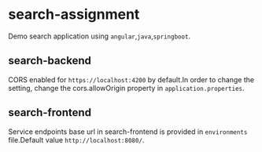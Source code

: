 # search-assignment
Demo search application using `angular`,`java`,`springboot`.

## search-backend
  CORS enabled for `https://localhost:4200` by default.In order to change the setting, change the cors.allowOrigin property in `application.properties`.

## search-frontend
  Service endpoints base url in search-frontend is provided in `environments` file.Default value `http://localhost:8080/`.

